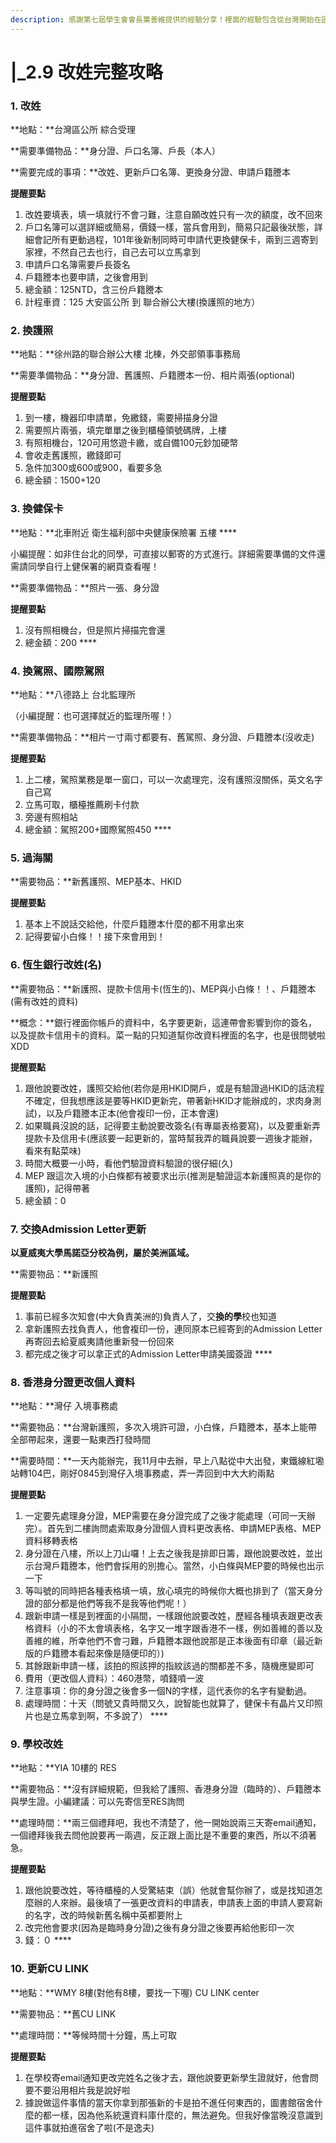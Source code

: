 ```yaml
---
description: 感謝第七屆學生會會長葉善維提供的經驗分享！裡面的經驗包含從台灣開始在區公所辦理（第一步驟）至在學校更換完CU Link Card喔（最後一步驟）！
---
```


# \|\_2.9 改姓完整攻略

### 1. **改姓**

**地點：**台灣區公所 綜合受理

**需要準備物品：**身分證、戶口名簿、戶長（本人）

**需要完成的事項：**改姓、更新戶口名簿、更換身分證、申請戶籍謄本

**提醒要點**

1. 改姓要填表，填一填就行不會刁難，注意自願改姓只有一次的額度，改不回來
2. 戶口名簿可以選詳細或簡易，價錢一樣，當兵會用到，簡易只記最後狀態，詳細會記所有更動過程，101年後新制同時可申請代更換健保卡，兩到三週寄到家裡，不然自己去也行，自己去可以立馬拿到
3. 申請戶口名簿需要戶長簽名
4. 戶籍謄本也要申請，之後會用到
5. 總金額：125NTD，含三份戶籍謄本
6. 計程車資：125 大安區公所 到 聯合辦公大樓\(換護照的地方）



### **2. 換護照**

**地點：**徐州路的聯合辦公大樓 北棟，外交部領事事務局

**需要準備物品：**身分證、舊護照、戶籍謄本一份、相片兩張\(optional\)

**提醒要點**

1. 到一樓，機器印申請單，免繳錢，需要掃描身分證
2.  需要照片兩張，填完單單之後到櫃檯領號碼牌，上樓
3. 有照相機台，120可用悠遊卡繳，或自備100元鈔加硬幣
4. 會收走舊護照，繳錢即可
5. 急件加300或600或900，看要多急
6. 總金額：1500+120 

### **3. 換健保卡**

**地點：**北車附近 衛生福利部中央健康保險署 五樓 ****

小編提醒：如非住台北的同學，可直接以郵寄的方式進行。詳細需要準備的文件還需請同學自行上健保署的網頁查看喔！

**需要準備物品：**照片一張、身分證

**提醒要點**

1. 沒有照相機台，但是照片掃描完會還
2. 總金額：200 ****

### **4. 換駕照、國際駕照**

**地點：**八德路上 台北監理所 

（小編提醒：也可選擇就近的監理所喔！）

**需要準備物品：**相片一寸兩寸都要有、舊駕照、身分證、戶籍謄本\(沒收走\)

**提醒要點**

1. 上二樓，駕照業務是單一窗口，可以一次處理完，沒有護照沒關係，英文名字自己寫
2. 立馬可取，櫃檯推薦刷卡付款
3. 旁邊有照相站
4. 總金額：駕照200+國際駕照450 ****

### **5. 過海關**

**需要物品：**新舊護照、MEP基本、HKID

**提醒要點**

1. 基本上不說話交給他，什麼戶籍謄本什麼的都不用拿出來
2. 記得要留小白條！！接下來會用到！ 

### **6. 恆生銀行改姓\(名\)**

**需要物品：**新護照、提款卡信用卡\(恆生的\)、MEP與小白條！！、戶籍謄本\(需有改姓的資料\)

**概念：**銀行裡面你帳戶的資料中，名字要更新，這連帶會影響到你的簽名，以及提款卡信用卡的資料。菜一點的只知道幫你改資料裡面的名字，也是很問號啦XDD

**提醒要點**

1. 跟他說要改姓，護照交給他\(若你是用HKID開戶，或是有驗證過HKID的話流程不確定，但我想應該是要等HKID更新完，帶著新HKID才能辦成的，求肉身測試\)，以及戶籍謄本正本\(他會複印一份，正本會還\)
2. 如果職員沒說的話，記得要主動說要改簽名\(有專屬表格要寫\)，以及要重新弄提款卡及信用卡\(應該要一起更新的，當時幫我弄的職員說要一週後才能辦，看來有點菜味\)
3. 時間大概要一小時，看他們驗證資料驗證的很仔細\(久\)
4. MEP 跟這次入境的小白條都有被要求出示\(推測是驗證這本新護照真的是你的護照\)，記得帶著
5. 總金額：0



### **7. 交換Admission Letter更新**

**以夏威夷大學馬諾亞分校為例，屬於美洲區域。**

**需要物品：**新護照

**提醒要點**

1. 事前已經多次知會\(中大負責美洲的\)負責人了，交**換的學**校也知道
2. 拿新護照去找負責人，他會複印一份，連同原本已經寄到的Admission Letter再寄回去給夏威夷請他重新發一份回來
3. 都完成之後才可以拿正式的Admission Letter申請美國簽證 ****

### **8. 香港身分證更改個人資料**

**地點：**灣仔 入境事務處

**需要物品：**台灣新護照，多次入境許可證，小白條，戶籍謄本，基本上能帶全部帶起來，還要一點東西打發時間

**需要時間：**一天內能辦完，我11月中去辦，早上八點從中大出發，東鐵線紅墈站轉104巴，剛好0845到灣仔入境事務處，弄一弄回到中大大約兩點

**提醒要點**

1. 一定要先處理身分證，MEP需要在身分證完成了之後才能處理（可同一天辦完）。首先到二樓詢問處索取身分證個人資料更改表格、申請MEP表格、MEP資料移轉表格
2. 身分證在八樓，所以上刀山囉！上去之後我是排即日籌，跟他說要改姓，並出示台灣戶籍謄本，他們會採用的別擔心。當然，小白條與MEP要的時候也出示一下
3. 等叫號的同時把各種表格填一填，放心填完的時候你大概也排到了（當天身分證的部分都是他們等我不是我等他們呢！）
4. 跟新申請一樣是到裡面的小隔間，一樣跟他說要改姓，歷經各種填表跟更改表格資料（小的不太會填表格，名字又一堆字跟香港不一樣，例如善維的善以及善維的維，所幸他們不會刁難，戶籍謄本跟他說那是正本後面有印章（最近新版的戶籍謄本看起來像是隨便印的）\)
5. 其餘跟新申請一樣，該拍的照該押的指紋該過的關都差不多，隨機應變即可
6. 費用（更改個人資料）：460港幣，噴錢噴一波
7. 注意事項：你的身分證之後會多一個N的字樣，這代表你的名字有變動過。
8. 處理時間：十天（問號又貴時間又久，說智能也就算了，健保卡有晶片又印照片也是立馬拿到啊，不多說了） ****

### **9. 學校改姓**

**地點：**YIA 10樓的 RES

**需要物品：**沒有詳細規範，但我給了護照、香港身分證（臨時的）、戶籍謄本與學生證。小編建議：可以先寄信至RES詢問

**處理時間：**兩三個禮拜吧，我也不清楚了，他一開始說兩三天寄email通知，一個禮拜後我去問他說要再一兩週，反正跟上面比是不重要的東西，所以不須著急。

**提醒要點**

1. 跟他說要改姓，等待櫃檯的人受驚結束（誤）他就會幫你辦了，或是找知道怎麼辦的人來辦。最後填了一張更改資料的申請表，申請表上面的申請人要寫新的名字，改的時候新舊名稱中英都要附上
2.  改完他會要求\(因為是臨時身分證\)之後有身分證之後要再給他影印一次
3. 錢：０ ****

### **10. 更新CU LINK**

**地點：**WMY 8樓\(對他有8樓，要找一下喔\) CU LINK center

**需要物品：**舊CU LINK

**處理時間：**等候時間十分鐘，馬上可取

**提醒要點**

1. 在學校寄email通知更改完姓名之後才去，跟他說要更新學生證就好，他會問要不要沿用相片我是說好啦
2. 據說做這件事情的當天你拿到那張新的卡是拍不進任何東西的，圖書館宿舍什麼的都一樣，因為他系統還資料庫什麼的，無法避免。但我好像當晚沒意識到這件事就拍進宿舍了啦\(不是逸夫\)  

